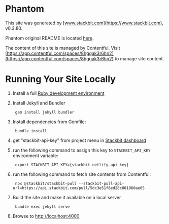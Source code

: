 # Phantom

This site was generated by [www.stackbit.com](https://www.stackbit.com), v0.2.80.

Phantom original README is located [here](./README.theme.md).

The content of this site is managed by Contentful. Visit [https://app.contentful.com/spaces/8hggak3r6hn2](https://app.contentful.com/spaces/8hggak3r6hn2) to manage site content.

# Running Your Site Locally

1. Install a full [Ruby development environment](https://jekyllrb.com/docs/installation/)

1. Install Jekyll and Bundler

        gem install jekyll bundler

1. Install dependencies from Gemfile:

        bundle install

1. get "stackbit-api-key" from project menu in [Stackbit dashboard](https://app.stackbit.com/dashboard)

1. run the following command to assign this key to `STACKBIT_API_KEY` environment variable:

        export STACKBIT_API_KEY={stackbit_netlify_api_key}

1. run the following command to fetch site contents from Contentful:

        npx @stackbit/stackbit-pull --stackbit-pull-api-url=https://api.stackbit.com/pull/5dc3e51f8ed28c001960ae05

1. Build the site and make it available on a local server

        bundle exec jekyll serve

1. Browse to [http://localhost:4000](http://localhost:4000)
